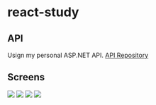 # react-study

## API
Usign my personal ASP.NET API.
[API Repository](https://github.com/eusougz/dotnet-api)

## Screens

![](https://github.com/eusougz/react-study/home.png)
![](https://github.com/eusougz/react-study/example.png)
![](https://github.com/eusougz/react-study/menu.png)
![](https://github.com/eusougz/react-study/about.png)